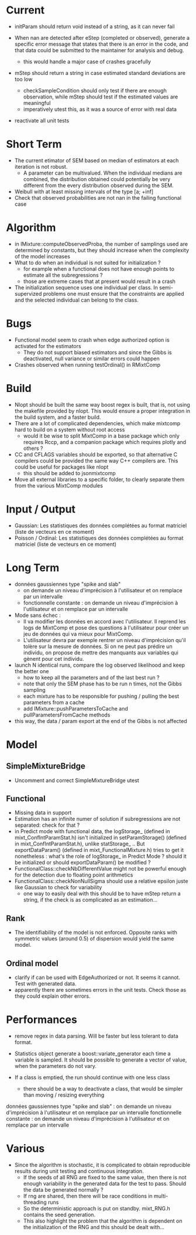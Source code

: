 # Current

- initParam should return void instead of a string, as it can never fail

- When nan are detected after eStep (completed or observed), generate a specific error message that states that there is an error in the code, and that data could be submitted to the maintainer for analysis and debug.
    - this would handle a major case of crashes gracefully
- mStep should return a string in case estimated standard deviations are too low
	- checkSampleCondition should only test if there are enough observation, while mStep should test if the estimated values are meaningful
	- imperatively utest this, as it was a source of error with real data
- reactivate all unit tests

# Short Term

- The current etimator of SEM based on median of estimators at each iteration is not robust.
	- A parameter can be multivalued. When the individual medians are combined, the distribution obtained could potentially be very different from the every distribution observed during the SEM.
- Weibull with at least missing intervals of the type [a; +inf]
- Check that observed probabilities are not nan in the failing functional case

# Algorithm

- in IMixture::computeObservedProba, the number of samplings used are determined by constants, but they should increase when the complexity of the model increases
- What to do when an individual is not suited for initialization ?
    - for example when a functional does not have enough points to estimate all the subregressions ?
    - those are extreme cases that at present would result in a crash
- The initialization sequence uses one individual per class. In semi-supervized problems one must ensure that the constraints are applied and the selected individual can belong to the class.

# Bugs

- Functional model seem to crash when edge authorized option is activated for the estimators
    - They do not support biased estimators and since the Gibbs is deactivated, null variance or similar errors could happen
- Crashes observed when running testOrdinal() in RMixtComp

# Build

- Nlopt should be built the same way boost regex is built, that is, not using the makefile provided by nlopt. This would ensure a proper integration in the build system, and a faster build.
- There are a lot of complicated dependencies, which make mixtcomp hard to build on a system without root access
    - would it be wise to split MixtComp in a base package which only requires Rccp, and a companion package which requires plotly and others ?
- CC and CFLAGS variables should be exported, so that alternative C compilers could be provided the same way C++ compilers are. This could be useful for packages like nlopt
    - this should be added to jsonmixtcomp
- Move all external libraries to a specific folder, to clearly separate them from the various MixtComp modules

# Input / Output

- Gaussian: Les statistiques des données complétées au format matriciel (liste de vecteurs en ce moment)
- Poisson / Ordinal: Les statistiques des données complétées au format matriciel (liste de vecteurs en ce moment)

# Long Term

- données gaussiennes type "spike and slab"
    - on demande un niveau d'imprécision à l'utilisateur et on remplace par un intervalle
    - fonctionnelle constante : on demande un niveau d'imprécision à l'utilisateur et on remplace par un intervalle
- Mode sans échec :
    - Il va modifier les données en accord avec l'utilisateur. Il reprend les logs de MixtComp et pose des questions à l'utilisateur pour créer un jeu de données qui va mieux pour MixtComp.
    - L'utilisateur devra par exemple rentrer un niveau d'imprécision qu'il tolère sur la mesure de données. Si on ne peut pas prédire un individu, on propose de mettre des manquants aux variables qui gènent pour cet individu.
- launch N identical runs, compare the log observed likelihood and keep the better one
    - how to keep all the parameters and of the last best run ?
    - note that only the SEM phase has to be run n times, not the Gibbs sampling
    - each mixture has to be responsible for pushing / pulling the best parameters from a cache
    - add IMixture::pushParametersToCache and pullParametersFromCache methods
- this way, the data / param export at the end of the Gibbs is not affected

# Model

## SimpleMixtureBridge

- Uncomment and correct SimpleMixtureBridge utest

## Functional

- Missing data in support
- Estimation has an infinite numer of solution if subregressions are not separated: check for that ?
- in Predict mode with functional data, the logStorage_ (defined in mixt_ConfIntParamStat.h) isn't initialized in setParamStorage() (defined in mixt_ConfIntParamStat.h), unlike statStorage_ .. But exportDataParam() (defined in mixt_FunctionalMixture.h) tries to get it nonetheless : what's the role of logStorage_ in Predict Mode ? should it be initialized or should exportDataParam() be modified ?
- FunctionalClass::checkNbDifferentValue might not be powerful enough for the detection due to floating point arithmetics
- FunctionalClass::checkNonNullSigma should use a relative epsilon juste like Gaussian to check for variability
    - one way to easily deal with this should be to have mStep return a string, if the check is as complicated as an estimation...

## Rank

- The identifiability of the model is not enforced. Opposite ranks with symmetric values (around 0.5) of dispersion would yield the same model.

## Ordinal model

- clarify if can be used with EdgeAuthorized or not. It seems it cannot. Test with generated data.
- apparently there are sometimes errors in the unit tests. Check those as they could explain other errors.

# Performances

- remove regex in data parsing. Will be faster but less tolerant to data format.
- Statistics object generate a boost::variate_generator each time a variable is sampled. It should be possible to generate a vector of value, when the parameters do not vary.

- If a class is emptied, the run should continue with one less class
    - there should be a way to deactivate a class, that would be simpler than moving / resizing everything

données gaussiennes type "spike and slab" : on demande un niveau d'imprécision à l'utilisateur et on remplace par un intervalle
fonctionnelle constante : on demande un niveau d'imprécision à l'utilisateur et on remplace par un intervalle

# Various

- Since the algorithm is stochastic, it is complicated to obtain reproducible results during unit testing and continuous integration.
	- If the seeds of all RNG are fixed to the same value, then there is not enough variability in the generated data for the test to pass. Should the data be generated normally ?
	- If rng are shared, then there will be race conditions in multi-threading runs
	- So the deterministic approach is put on standby. mixt_RNG.h contains the seed generation.
	- This also highlight the problem that the algorithm is dependent on the initialization of the RNG and this should be dealt with...